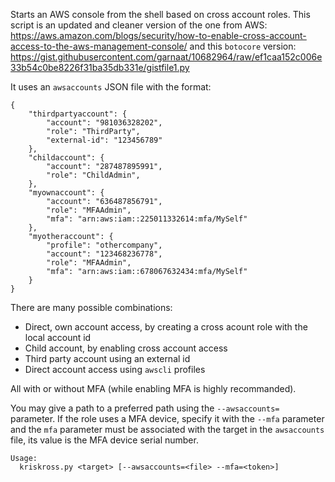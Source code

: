 Starts an AWS console from the shell based on cross account roles.
This script is an updated and cleaner version of the one from AWS:
https://aws.amazon.com/blogs/security/how-to-enable-cross-account-access-to-the-aws-management-console/
and this `botocore` version:
https://gist.githubusercontent.com/garnaat/10682964/raw/ef1caa152c006e33b54c0be8226f31ba35db331e/gistfile1.py

It uses an `awsaccounts` JSON file with the format:

```
{
    "thirdpartyaccount": {
        "account": "981036328202",
        "role": "ThirdParty",
        "external-id": "123456789"
    },
    "childaccount": {
        "account": "287487895991",
        "role": "ChildAdmin",
    },
    "myownaccount": {
        "account": "636487856791",
        "role": "MFAAdmin",
        "mfa": "arn:aws:iam::225011332614:mfa/MySelf"
    },
    "myotheraccount": {
        "profile": "othercompany",
        "account": "123468236778",
        "role": "MFAAdmin",
        "mfa": "arn:aws:iam::678067632434:mfa/MySelf"
    }
}
```

There are many possible combinations:

* Direct, own account access, by creating a cross acount role with the local account id
* Child account, by enabling cross account access
* Third party account using an external id
* Direct account access using `awscli` profiles

All with or without MFA (while enabling MFA is highly recommanded).

You may give a path to a preferred path using the `--awsaccounts=` parameter.
If the role uses a MFA device, specify it with the `--mfa` parameter and the
`mfa` parameter must be associated with the target in the `awsaccounts` file,
its value is the MFA device serial number.

```
Usage:
  kriskross.py <target> [--awsaccounts=<file> --mfa=<token>]
```
